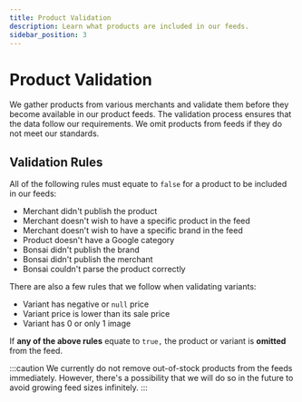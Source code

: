 ```yaml
---
title: Product Validation
description: Learn what products are included in our feeds.
sidebar_position: 3
---
```


# Product Validation

We gather products from various merchants and validate them before they become available in our product feeds. The validation process ensures that the data follow our requirements. We omit products from
feeds if they do not meet our standards.

## Validation Rules

All of the following rules must equate to `false` for a product to be included in our feeds:

- Merchant didn't publish the product
- Merchant doesn't wish to have a specific product in the feed
- Merchant doesn't wish to have a specific brand in the feed
- Product doesn't have a Google category
- Bonsai didn't publish the brand
- Bonsai didn't publish the merchant
- Bonsai couldn't parse the product correctly

There are also a few rules that we follow when validating variants:

- Variant has negative or `null` price
- Variant price is lower than its sale price
- Variant has 0 or only 1 image

If **any of the above rules** equate to `true,` the product or variant is **omitted** from the feed.

:::caution
We currently do not remove out-of-stock products from the feeds immediately. However, there's a possibility that
we will do so in the future to avoid growing feed sizes infinitely.
:::
